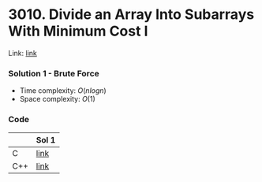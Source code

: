 # 3010. Divide an Array Into Subarrays With Minimum Cost I
Link: [link](https://leetcode.com/problems/divide-an-array-into-subarrays-with-minimum-cost-i/)

### Solution 1 - Brute Force
* Time complexity: $O(nlog n)$
* Space complexity: $O(1)$

### Code
||Sol 1|
|-|-|
|C|[link](./sol_1/main.c)|
|C++|[link](./sol_1/main.cpp)|